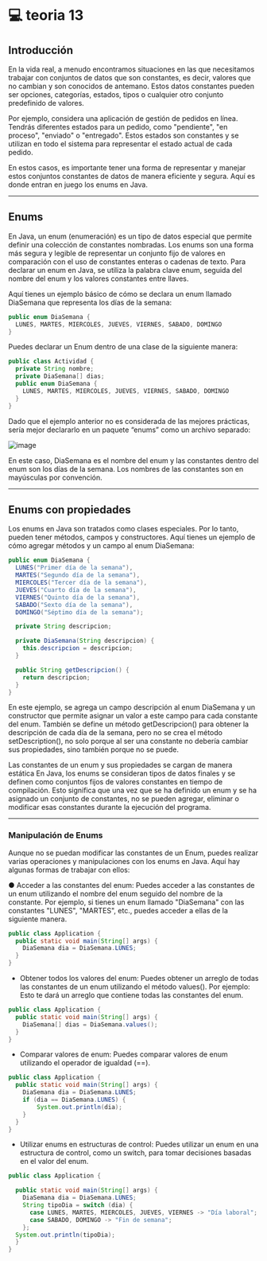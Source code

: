 # :computer: teoria 13

##  Introducción

En la vida real, a menudo encontramos situaciones en las que necesitamos
trabajar con conjuntos de datos que son constantes, es decir, valores que no
cambian y son conocidos de antemano. Estos datos constantes pueden ser
opciones, categorías, estados, tipos o cualquier otro conjunto predefinido de
valores.

Por ejemplo, considera una aplicación de gestión de pedidos en línea. Tendrás
diferentes estados para un pedido, como "pendiente", "en proceso", "enviado" o
"entregado". Estos estados son constantes y se utilizan en todo el sistema para
representar el estado actual de cada pedido.

En estos casos, es importante tener una forma de representar y manejar estos
conjuntos constantes de datos de manera eficiente y segura. Aquí es donde
entran en juego los enums en Java.

---

## Enums

En Java, un enum (enumeración) es un tipo de datos especial que permite
definir una colección de constantes nombradas. Los enums son una forma más
segura y legible de representar un conjunto fijo de valores en comparación con el
uso de constantes enteras o cadenas de texto.
Para declarar un enum en Java, se utiliza la palabra clave enum, seguida del
nombre del enum y los valores constantes entre llaves.

Aquí tienes un ejemplo básico de cómo se declara un enum llamado DiaSemana
que representa los días de la semana:

```Java
public enum DiaSemana {
  LUNES, MARTES, MIERCOLES, JUEVES, VIERNES, SABADO, DOMINGO
}
```

Puedes declarar un Enum dentro de una clase de la siguiente manera:

```Java
public class Actividad {
  private String nombre;
  private DiaSemana[] dias;
  public enum DiaSemana {
    LUNES, MARTES, MIERCOLES, JUEVES, VIERNES, SABADO, DOMINGO
  }
}
```

Dado que el ejemplo anterior no es considerada de las mejores prácticas, sería
mejor declararlo en un paquete “enums” como un archivo separado:



![image](https://github.com/eugenia1984/QA/assets/72580574/5edfbbfe-48ff-4b52-86bb-67de856139c7)

En este caso, DiaSemana es el nombre del enum y las constantes dentro del
enum son los días de la semana. Los nombres de las constantes son en
mayúsculas por convención.

---

## Enums con propiedades

Los enums en Java son tratados como clases especiales. Por lo tanto, pueden
tener métodos, campos y constructores. Aquí tienes un ejemplo de cómo agregar
métodos y un campo al enum DiaSemana:



```Java
public enum DiaSemana {
  LUNES("Primer día de la semana"),
  MARTES("Segundo día de la semana"),
  MIERCOLES("Tercer día de la semana"),
  JUEVES("Cuarto día de la semana"),
  VIERNES("Quinto día de la semana"),
  SABADO("Sexto día de la semana"),
  DOMINGO("Séptimo día de la semana");

  private String descripcion;

  private DiaSemana(String descripcion) {
    this.descripcion = descripcion;
  }

  public String getDescripcion() {
    return descripcion;
  }
}
```

En este ejemplo, se agrega un campo descripción al enum DiaSemana y un
constructor que permite asignar un valor a este campo para cada constante del
enum. También se define un método getDescripcion() para obtener la
descripción de cada día de la semana, pero no se crea el método
setDescription(), no solo porque al ser una constante no debería cambiar sus
propiedades, sino también porque no se puede.

Las constantes de un enum y sus propiedades se cargan de manera estática En
Java, los enums se consideran tipos de datos finales y se definen como conjuntos
fijos de valores constantes en tiempo de compilación. Esto significa que una vez
que se ha definido un enum y se ha asignado un conjunto de constantes, no se
pueden agregar, eliminar o modificar esas constantes durante la ejecución del
programa.

---

### Manipulación de Enums

Aunque no se puedan modificar las constantes de un Enum, puedes realizar
varias operaciones y manipulaciones con los enums en Java. Aquí hay algunas
formas de trabajar con ellos:

● Acceder a las constantes del enum: Puedes acceder a las constantes de
un enum utilizando el nombre del enum seguido del nombre de la
constante. Por ejemplo, si tienes un enum llamado "DiaSemana" con las
constantes "LUNES", "MARTES", etc., puedes acceder a ellas de la siguiente
manera.

```Java
public class Application {
  public static void main(String[] args) {
    DiaSemana dia = DiaSemana.LUNES;
  }
}
```

- Obtener todos los valores del enum: Puedes obtener un arreglo de todas
las constantes de un enum utilizando el método values(). Por ejemplo: Esto
te dará un arreglo que contiene todas las constantes del enum.


```Java
public class Application {
  public static void main(String[] args) {
    DiaSemana[] dias = DiaSemana.values();
  }
}
```


- Comparar valores de enum: Puedes comparar valores de enum utilizando
el operador de igualdad (==).

```Java
public class Application {
  public static void main(String[] args) {
    DiaSemana dia = DiaSemana.LUNES;
    if (dia == DiaSemana.LUNES) {
        System.out.println(dia);
    }
  }
}
```

-  Utilizar enums en estructuras de control: Puedes utilizar un enum en una
estructura de control, como un switch, para tomar decisiones basadas en
el valor del enum.

```Java
public class Application {

  public static void main(String[] args) {
    DiaSemana dia = DiaSemana.LUNES;
    String tipoDia = switch (dia) {
      case LUNES, MARTES, MIERCOLES, JUEVES, VIERNES -> "Día laboral";
      case SABADO, DOMINGO -> "Fin de semana";
    };
  System.out.println(tipoDia);
  }
}
```

